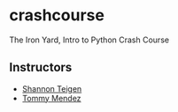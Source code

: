 # crashcourse

The Iron Yard, Intro to Python Crash Course

## Instructors
  - [Shannon Teigen](https://github.com/sateigen)
  - [Tommy Mendez](https://github.com/mendez6412)
